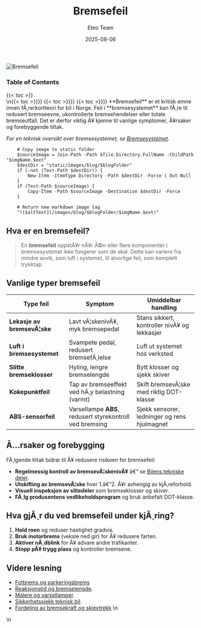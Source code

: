 ﻿---
title: "Bremsefeil"
date: 2025-08-06
draft: false
author: "Eteo Team"
description: "Lær om vanlige bremsefeil, symptomer, årsaker og forebyggende tiltak for bilførere i Norge."
categories: ["Driving Theory"]
tags: ["driving", "theory", "safety"]
featured_image: "/images/blog/bremsefeil/bremsefeil-image.svg"
---

<div class="blog-content">
  <div class="featured-image">
    <img src="/images/blog/bremsefeil/bremsefeil-image.svg" alt="Bremsefeil" class="img-fluid rounded">
  </div>

  <div class="toc-container mt-4 mb-4">
    <h3>Table of Contents</h3>
    {{< toc >}}
  </div>

  <div class="blog-body">\n{{< toc >}}}}
{{< toc >}}}}
{{< toc >}}}}
**Bremsefeil** er et kritisk emne innen fÃ¸rerkortteori for bil i Norge. Feil i **bremsesystemet** kan fÃ¸re til redusert bremseevne, ukontrollerte bremsehendelser eller totale bremseutfall. Det er derfor viktig Ã¥ kjenne til vanlige symptomer, Ã¥rsaker og forebyggende tiltak.

*For en teknisk oversikt over bremsesystemet, se [Bremsesystemet](/blogs/teori/bremsesystemet "Bremsesystemet - Hydrauliske kretser, bremsevÃ¦ske og komponenter").*


        
        
        # Copy image to static folder
        $sourceImage = Join-Path -Path $file.Directory.FullName -ChildPath "$imgName.$ext"
        $destDir = "static/images/blog/$blogFolder"
        if (-not (Test-Path $destDir)) {
            New-Item -ItemType Directory -Path $destDir -Force | Out-Null
        }
        if (Test-Path $sourceImage) {
            Copy-Item -Path $sourceImage -Destination $destDir -Force
        }
        
        # Return new markdown image tag
        "![$altText](/images/blog/$blogFolder/$imgName.$ext)"
    

## Hva er en bremsefeil?

> En **bremsefeil** oppstÃ¥r nÃ¥r Ã©n eller flere komponenter i bremsesystemet ikke fungerer som de skal. Dette kan variere fra mindre avvik, som luft i systemet, til alvorlige feil, som komplett trykktap.

## Vanlige typer bremsefeil

| Type feil                  | Symptom                                            | Umiddelbar handling                                |
|----------------------------|----------------------------------------------------|-----------------------------------------------------|
| **Lekasje av bremsevÃ¦ske** | Lavt vÃ¦skenivÃ¥, myk bremsepedal                    | Stans sikkert, kontroller nivÃ¥ og lekkasjer         |
| **Luft i bremsesystemet**  | Svampete pedal, redusert bremsefÃ¸lelse             | Luft ut systemet hos verksted                       |
| **Slitte bremseklosser**   | Hyling, lengre bremselengde                        | Bytt klosser og sjekk skiver                        |
| **Kokepunktfeil**          | Tap av bremseeffekt ved hÃ¸y belastning (varmt)     | Skift bremsevÃ¦ske med riktig DOT-klasse             |
| **ABS-sensorfeil**         | Varsellampe **ABS**, redusert styrekontroll ved bremsing | Sjekk sensorer, ledninger og rens hjulmagnet |

## Ã…rsaker og forebygging

FÃ¸lgende tiltak bidrar til Ã¥ redusere risikoen for bremsefeil:

* **Regelmessig kontroll av bremsevÃ¦skenivÃ¥** â€“ se [Bilens tekniske deler](/blogs/teori/bilens-tekniske-deler "Bilens tekniske deler - Oversikt over bilens hovedkomponenter").
* **Utskifting av bremsevÃ¦ske** hver 1.â€“2. Ã¥r avhengig av kjÃ¸reforhold.
* **Visuell inspeksjon av slitedeler** som bremseklosser og skiver.
* **FÃ¸lg produsentens vedlikeholdsprogram** og bruk anbefalt DOT-klasse.

## Hva gjÃ¸r du ved bremsefeil under kjÃ¸ring?

1. **Hold roen** og reduser hastighet gradvis.
2. **Bruk motorbrems** (veksle ned gir) for Ã¥ redusere farten.
3. **Aktiver nÃ¸dblink** for Ã¥ advare andre trafikanter.
4. **Stopp pÃ¥ trygg plass** og kontroller bremsene.

## Videre lesning

* [Fotbrems og parkeringsbrems](/blogs/teori/fotbrems-og-parkeringsbrems "Fotbrems og parkeringsbrems - Servicebrems og parkeringsbrems")
* [Reaksjonstid og bremselengde](/blogs/teori/reaksjonstid-og-bremselengde "Reaksjonstid og bremselengde - Stoppeavstand og reaksjonstid").
* [Malere og varsellamper](/blogs/teori/malere-og-varsellamper "Malere og varsellamper - Forklaring av varseltegn").
* [Sikkerhetssjekk teknisk bil](/blogs/teori/sikkerhetssjekk-teknisk-bil "Sikkerhetssjekk teknisk bil - Rutinemessig sjekk fÃ¸r kjÃ¸ring").
* [Fordeling av bremsekraft og skjevtrekk](/blogs/teori/fordeling-av-bremsekraft-og-skjevtrekk "Fordeling av bremsekraft og skjevtrekk - UnngÃ¥ skjevtrekk ved bremsing").\n  </div>\n</div>